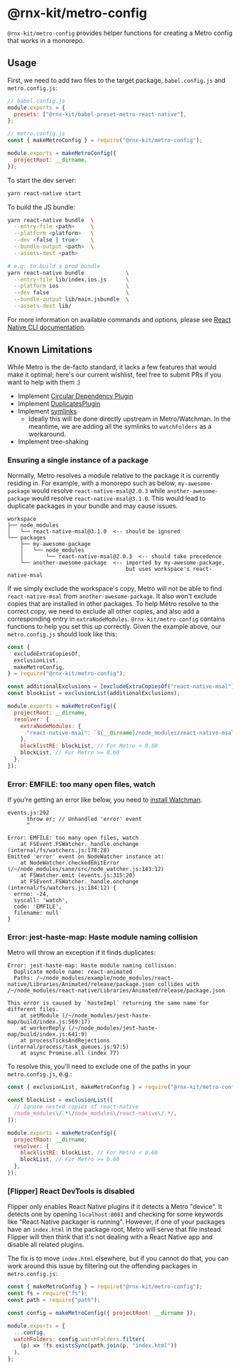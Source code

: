 # @rnx-kit/metro-config

`@rnx-kit/metro-config` provides helper functions for creating a Metro config
that works in a monorepo.

## Usage

First, we need to add two files to the target package, `babel.config.js` and
`metro.config.js`:

```js
// babel.config.js
module.exports = {
  presets: ["@rnx-kit/babel-preset-metro-react-native"],
};
```

```js
// metro.config.js
const { makeMetroConfig } = require("@rnx-kit/metro-config");

module.exports = makeMetroConfig({
  projectRoot: __dirname,
});
```

To start the dev server:

```sh
yarn react-native start
```

To build the JS bundle:

```sh
yarn react-native bundle  \
  --entry-file <path>     \
  --platform <platform>   \
  --dev <false | true>    \
  --bundle-output <path>  \
  --assets-dest <path>

# e.g. to build a prod bundle
yarn react-native bundle             \
  --entry-file lib/index.ios.js      \
  --platform ios                     \
  --dev false                        \
  --bundle-output lib/main.jsbundle  \
  --assets-dest lib/
```

For more information on available commands and options, please see
[React Native CLI documentation](https://github.com/react-native-community/cli/blob/v4.13.1/docs/commands.md).

## Known Limitations

While Metro is the de-facto standard, it lacks a few features that would make it
optimal; here's our current wishlist, feel free to submit PRs if you want to
help with them :)

- Implement
  [Circular Dependency Plugin](https://github.com/aackerman/circular-dependency-plugin)
- Implement
  [DuplicatesPlugin](https://github.com/FormidableLabs/inspectpack#plugin)
- Implement [symlinks](https://github.com/facebook/metro/issues/1)
  - Ideally this will be done directly upstream in Metro/Watchman. In the
    meantime, we are adding all the symlinks to `watchFolders` as a workaround.
- Implement tree-shaking

### Ensuring a single instance of a package

Normally, Metro resolves a module relative to the package it is currently
residing in. For example, with a monorepo such as below, `my-awesome-package`
would resolve `react-native-msal@2.0.3` while `another-awesome-package` would
resolve `react-native-msal@3.1.0`. This would lead to duplicate packages in your
bundle and may cause issues.

    workspace
    ├── node_modules
    │   └── react-native-msal@3.1.0  <-- should be ignored
    └── packages
        ├── my-awesome-package
        │   └── node_modules
        │       └── react-native-msal@2.0.3  <-- should take precedence
        └── another-awesome-package  <-- imported by my-awesome-package,
                                         but uses workspace's react-native-msal

If we simply exclude the workspace's copy, Metro will not be able to find
`react-native-msal` from `another-awesome-package`. It also won't exclude copies
that are installed in other packages. To help Metro resolve to the correct copy,
we need to exclude all other copies, and also add a corresponding entry in
`extraNodeModules`. `@rnx-kit/metro-config` contains functions to help you set
this up correctly. Given the example above, our `metro.config.js` should look
like this:

```js
const {
  excludeExtraCopiesOf,
  exclusionList,
  makeMetroConfig,
} = require("@rnx-kit/metro-config");

const additionalExclusions = [excludeExtraCopiesOf("react-native-msal")];
const blockList = exclusionList(additionalExclusions);

module.exports = makeMetroConfig({
  projectRoot: __dirname,
  resolver: {
    extraNodeModules: {
      "react-native-msal": `${__dirname}/node_modules/react-native-msal`,
    },
    blacklistRE: blockList, // For Metro < 0.60
    blockList, // For Metro >= 0.60
  },
});
```

### Error: EMFILE: too many open files, watch

If you're getting an error like below, you need to
[install Watchman](https://facebook.github.io/watchman/docs/install.html).

```
events.js:292
      throw er; // Unhandled 'error' event
      ^

Error: EMFILE: too many open files, watch
    at FSEvent.FSWatcher._handle.onchange (internal/fs/watchers.js:178:28)
Emitted 'error' event on NodeWatcher instance at:
    at NodeWatcher.checkedEmitError (/~/node_modules/sane/src/node_watcher.js:143:12)
    at FSWatcher.emit (events.js:315:20)
    at FSEvent.FSWatcher._handle.onchange (internal/fs/watchers.js:184:12) {
  errno: -24,
  syscall: 'watch',
  code: 'EMFILE',
  filename: null
}
```

### Error: jest-haste-map: Haste module naming collision

Metro will throw an exception if it finds duplicates:

```
Error: jest-haste-map: Haste module naming collision:
  Duplicate module name: react-animated
  Paths: /~/node_modules/example/node_modules/react-native/Libraries/Animated/release/package.json collides with /~/node_modules/react-native/Libraries/Animated/release/package.json

This error is caused by `hasteImpl` returning the same name for different files.
    at setModule (/~/node_modules/jest-haste-map/build/index.js:569:17)
    at workerReply (/~/node_modules/jest-haste-map/build/index.js:641:9)
    at processTicksAndRejections (internal/process/task_queues.js:97:5)
    at async Promise.all (index 77)
```

To resolve this, you'll need to exclude one of the paths in your
`metro.config.js`, e.g.:

```js
const { exclusionList, makeMetroConfig } = require("@rnx-kit/metro-config");

const blockList = exclusionList([
  // Ignore nested copies of react-native
  /node_modules\/.*\/node_modules\/react-native\/.*/,
]);

module.exports = makeMetroConfig({
  projectRoot: __dirname,
  resolver: {
    blacklistRE: blockList, // For Metro < 0.60
    blockList, // For Metro >= 0.60
  },
});
```

### [Flipper] React DevTools is disabled

Flipper only enables React Native plugins if it detects a Metro "device". It
detects one by opening `localhost:8081` and checking for some keywords like
"React Native packager is running". However, if one of your packages have an
`index.html` in the package root, Metro will serve that file instead. Flipper
will then think that it's not dealing with a React Native app and disable all
related plugins.

The fix is to move `index.html` elsewhere, but if you cannot do that, you can
work around this issue by filtering out the offending packages in
`metro.config.js`:

```js
const { makeMetroConfig } = require("@rnx-kit/metro-config");
const fs = require("fs");
const path = require("path");

const config = makeMetroConfig({ projectRoot: __dirname });

module.exports = {
  ...config,
  watchFolders: config.watchFolders.filter(
    (p) => !fs.existsSync(path.join(p, "index.html"))
  ),
};
```
